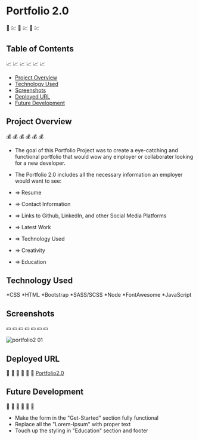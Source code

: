 # Portfolio 2.0
📰 💹 📰 💹 📰 💹

## Table of Contents 
📈 📈 📈 📈 📈 📈 

* [Project Overview](#Project-overview)
* [Technology Used](#Technology-used)
* [Screenshots](#Screenshots)
* [Deployed URL](#Deployed-url)
* [Future Development](#Future-development)

## Project Overview 
💰 💰 💰 💰 💰 💰

* The goal of this Portfolio Project was to create a eye-catching and functional portfolio that would wow any employer or collaborater looking for a new developer.

* The Portfolio 2.0 includes all the necessary information an employer would want to see: 
* => Resume
* => Contact Information
* => Links to Github, LinkedIn, and other Social Media Platforms
* => Latest Work
* => Technology Used
* => Creativity
* => Education

## Technology Used
*CSS
*HTML
*Bootstrap
*SASS/SCSS
*Node
*FontAwesome
*JavaScript


## Screenshots 
💵 💵 💵 💵 💵 💵 💵

![portfolio2 01](https://user-images.githubusercontent.com/78969397/122990773-ef045f00-d369-11eb-9a8f-0459674261ac.png)







## Deployed URL 
💸 💸 💸 💸 💸 💸
[Portfolio2.0](https://chainrxn12.github.io/portfolio2.0/ "Portfolio2.0 Home")

## Future Development 
🚀 🚀 🚀 🚀 🚀 🚀

* Make the form in the "Get-Started" section fully functional
* Replace all the "Lorem-Ipsum" with proper text
* Touch up the styling in "Education" section and footer


